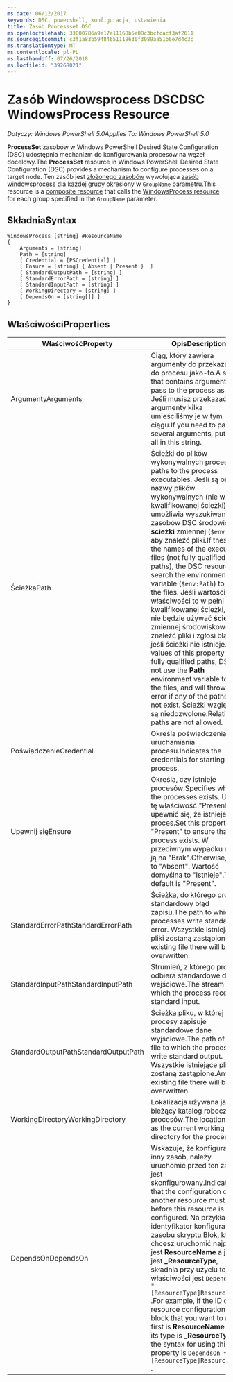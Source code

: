 ```yaml
---
ms.date: 06/12/2017
keywords: DSC, powershell, konfiguracja, ustawienia
title: Zasób Processset DSC
ms.openlocfilehash: 33000786a9e17e11168b5e08c3bcfcacf3af2611
ms.sourcegitcommit: c3f1a83b59484651119630f3089aa51b6e7d4c3c
ms.translationtype: MT
ms.contentlocale: pl-PL
ms.lasthandoff: 07/26/2018
ms.locfileid: "39268021"
---
```

# <a name="dsc-windowsprocess-resource"></a><span data-ttu-id="cfc31-103">Zasób Windowsprocess DSC</span><span class="sxs-lookup"><span data-stu-id="cfc31-103">DSC WindowsProcess Resource</span></span>

<span data-ttu-id="cfc31-104">_Dotyczy: Windows PowerShell 5.0_</span><span class="sxs-lookup"><span data-stu-id="cfc31-104">_Applies To: Windows PowerShell 5.0_</span></span>

<span data-ttu-id="cfc31-105">**ProcessSet** zasobów w Windows PowerShell Desired State Configuration (DSC) udostępnia mechanizm do konfigurowania procesów na węzeł docelowy.</span><span class="sxs-lookup"><span data-stu-id="cfc31-105">The **ProcessSet** resource in Windows PowerShell Desired State Configuration (DSC) provides a mechanism to configure processes on a target node.</span></span> <span data-ttu-id="cfc31-106">Ten zasób jest [złożonego zasobów](authoringResourceComposite.md) wywołująca [zasób windowsprocess](windowsProcessResource.md) dla każdej grupy określony w `GroupName` parametru.</span><span class="sxs-lookup"><span data-stu-id="cfc31-106">This resource is a [composite resource](authoringResourceComposite.md) that calls the [WindowsProcess resource](windowsProcessResource.md) for each group specified in the `GroupName` parameter.</span></span>

## <a name="syntax"></a><span data-ttu-id="cfc31-107">Składnia</span><span class="sxs-lookup"><span data-stu-id="cfc31-107">Syntax</span></span>

```
WindowsProcess [string] #ResourceName
{
    Arguments = [string]
    Path = [string]
    [ Credential = [PSCredential] ]
    [ Ensure = [string] { Absent | Present }  ]
    [ StandardOutputPath = [string] ]
    [ StandardErrorPath = [string] ]
    [ StandardInputPath = [string] ]
    [ WorkingDirectory = [string] ]
    [ DependsOn = [string[]] ]
}
```

## <a name="properties"></a><span data-ttu-id="cfc31-108">Właściwości</span><span class="sxs-lookup"><span data-stu-id="cfc31-108">Properties</span></span>

| <span data-ttu-id="cfc31-109">Właściwość</span><span class="sxs-lookup"><span data-stu-id="cfc31-109">Property</span></span> | <span data-ttu-id="cfc31-110">Opis</span><span class="sxs-lookup"><span data-stu-id="cfc31-110">Description</span></span> |
| --- | --- |
| <span data-ttu-id="cfc31-111">Argumenty</span><span class="sxs-lookup"><span data-stu-id="cfc31-111">Arguments</span></span>| <span data-ttu-id="cfc31-112">Ciąg, który zawiera argumenty do przekazania do procesu jako-to.</span><span class="sxs-lookup"><span data-stu-id="cfc31-112">A string that contains arguments to pass to the process as-is.</span></span> <span data-ttu-id="cfc31-113">Jeśli musisz przekazać argumenty kilka umieściliśmy je w tym ciągu.</span><span class="sxs-lookup"><span data-stu-id="cfc31-113">If you need to pass several arguments, put them all in this string.</span></span>|
| <span data-ttu-id="cfc31-114">Ścieżka</span><span class="sxs-lookup"><span data-stu-id="cfc31-114">Path</span></span>| <span data-ttu-id="cfc31-115">Ścieżki do plików wykonywalnych procesu.</span><span class="sxs-lookup"><span data-stu-id="cfc31-115">The paths to the process executables.</span></span> <span data-ttu-id="cfc31-116">Jeśli są one nazwy plików wykonywalnych (nie w pełni kwalifikowanej ścieżki), umożliwia wyszukiwanie zasobów DSC środowiska **ścieżki** zmiennej (`$env:Path`) aby znaleźć pliki.</span><span class="sxs-lookup"><span data-stu-id="cfc31-116">If these are the names of the executable files (not fully qualified paths), the DSC resource will search the environment **Path** variable (`$env:Path`) to find the files.</span></span> <span data-ttu-id="cfc31-117">Jeśli wartości tej właściwości to w pełni kwalifikowanej ścieżki, DSC nie będzie używać **ścieżki** zmiennej środowiskowej, aby znaleźć pliki i zgłosi błąd, jeśli ścieżki nie istnieje.</span><span class="sxs-lookup"><span data-stu-id="cfc31-117">If the values of this property are fully qualified paths, DSC will not use the **Path** environment variable to find the files, and will throw an error if any of the paths do not exist.</span></span> <span data-ttu-id="cfc31-118">Ścieżki względne są niedozwolone.</span><span class="sxs-lookup"><span data-stu-id="cfc31-118">Relative paths are not allowed.</span></span>|
| <span data-ttu-id="cfc31-119">Poświadczenie</span><span class="sxs-lookup"><span data-stu-id="cfc31-119">Credential</span></span>| <span data-ttu-id="cfc31-120">Określa poświadczenia do uruchamiania procesu.</span><span class="sxs-lookup"><span data-stu-id="cfc31-120">Indicates the credentials for starting the process.</span></span>|
| <span data-ttu-id="cfc31-121">Upewnij się</span><span class="sxs-lookup"><span data-stu-id="cfc31-121">Ensure</span></span>| <span data-ttu-id="cfc31-122">Określa, czy istnieje procesów.</span><span class="sxs-lookup"><span data-stu-id="cfc31-122">Specifies whether the processes exists.</span></span> <span data-ttu-id="cfc31-123">Ustaw tę właściwość "Present", aby upewnić się, że istnieje proces.</span><span class="sxs-lookup"><span data-stu-id="cfc31-123">Set this property to "Present" to ensure that the process exists.</span></span> <span data-ttu-id="cfc31-124">W przeciwnym wypadku ustaw ją na "Brak".</span><span class="sxs-lookup"><span data-stu-id="cfc31-124">Otherwise, set it to "Absent".</span></span> <span data-ttu-id="cfc31-125">Wartość domyślna to "Istnieje".</span><span class="sxs-lookup"><span data-stu-id="cfc31-125">The default is "Present".</span></span>|
| <span data-ttu-id="cfc31-126">StandardErrorPath</span><span class="sxs-lookup"><span data-stu-id="cfc31-126">StandardErrorPath</span></span>| <span data-ttu-id="cfc31-127">Ścieżka, do którego procesy standardowy błąd zapisu.</span><span class="sxs-lookup"><span data-stu-id="cfc31-127">The path to which the processes write standard error.</span></span> <span data-ttu-id="cfc31-128">Wszystkie istniejące pliki zostaną zastąpione.</span><span class="sxs-lookup"><span data-stu-id="cfc31-128">Any existing file there will be overwritten.</span></span>|
| <span data-ttu-id="cfc31-129">StandardInputPath</span><span class="sxs-lookup"><span data-stu-id="cfc31-129">StandardInputPath</span></span>| <span data-ttu-id="cfc31-130">Strumień, z którego proces odbiera standardowe dane wejściowe.</span><span class="sxs-lookup"><span data-stu-id="cfc31-130">The stream from which the process receives standard input.</span></span>|
| <span data-ttu-id="cfc31-131">StandardOutputPath</span><span class="sxs-lookup"><span data-stu-id="cfc31-131">StandardOutputPath</span></span>| <span data-ttu-id="cfc31-132">Ścieżka pliku, w której procesy zapisuje standardowe dane wyjściowe.</span><span class="sxs-lookup"><span data-stu-id="cfc31-132">The path of the file to which the processes write standard output.</span></span> <span data-ttu-id="cfc31-133">Wszystkie istniejące pliki zostaną zastąpione.</span><span class="sxs-lookup"><span data-stu-id="cfc31-133">Any existing file there will be overwritten.</span></span>|
| <span data-ttu-id="cfc31-134">WorkingDirectory</span><span class="sxs-lookup"><span data-stu-id="cfc31-134">WorkingDirectory</span></span>| <span data-ttu-id="cfc31-135">Lokalizacja używana jako bieżący katalog roboczy dla procesów.</span><span class="sxs-lookup"><span data-stu-id="cfc31-135">The location used as the current working directory for the processes.</span></span>|
| <span data-ttu-id="cfc31-136">DependsOn</span><span class="sxs-lookup"><span data-stu-id="cfc31-136">DependsOn</span></span> | <span data-ttu-id="cfc31-137">Wskazuje, że konfiguracji inny zasób, należy uruchomić przed ten zasób jest skonfigurowany.</span><span class="sxs-lookup"><span data-stu-id="cfc31-137">Indicates that the configuration of another resource must run before this resource is configured.</span></span> <span data-ttu-id="cfc31-138">Na przykład, jeśli identyfikator konfiguracji zasobu skryptu Blok, który chcesz uruchomić najpierw jest **ResourceName** a jej typ jest **_ResourceType**, składnia przy użyciu tej właściwości jest `DependsOn = "[ResourceType]ResourceName"` .</span><span class="sxs-lookup"><span data-stu-id="cfc31-138">For example, if the ID of the resource configuration script block that you want to run first is **ResourceName** and its type is **_ResourceType**, the syntax for using this property is `DependsOn = "[ResourceType]ResourceName"` .</span></span>|